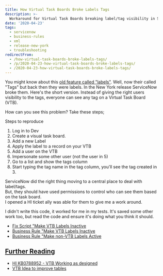 ```yaml
---
title: How Virtual Task Boards Broke Labels Tags
description: >-
  Workaround for Virtual Task Boards breaking label/tag visibility in ServiceNow New York release.
date: '2020-04-23'
tags:
  - servicenow
  - business-rules
  - xml
  - release-new-york
  - troubleshooting
redirectFrom:
  - /how-virtual-task-boards-broke-labels-tags/
  - /p/2020-04-23-how-virtual-task-boards-broke-labels-tags/ 
  - /2020-04-23-how-virtual-task-boards-broke-labels-tags/
---
```


<!--StartFragment-->

You might know about this [old feature called "labels"](https://www.youtube.com/watch?v=dhqkmbMX68I). Well, now their called "Tags" but back then they were labels. In the New York release ServiceNow broke them. Here's the short version. Instead of giving the right users visibility to the tags, everyone can see any tag on a Virtual Task Board (VTB).

How can you see this problem? Take these steps;

Steps to reproduce

1. Log in to Dev
2. Create a visual task board.
3. Add a new Label
4. Apply the label to a record on your VTB
5. Add a user on the VTB
6. Impersonate some other user (not the user in 5)
7. Go to a list and show the tags column
8. Start typing the tag name in the tag column, you'll see the tag created in 3.

ServiceNow did the right thing moving to a central place to deal with label/tags.\
But, they should have used permissions to control who can see them based on the task board.\
I opened a HI ticket ally was able for them to give me a work around.

I didn't write this code, it worked for me in my tests. It's saved some other work too, but read the code and ensure it's doing what you think it should.

* [Fix Script "Make VTB Labels Inactive](https://jace.pro/post/2020-04-23-how-vtb-broke-labels-tags/sys_script_fix_make_vtb_labels_inactive.xml)
* [Business Rule "Make VTB Labels Inactive](https://jace.pro/post/2020-04-23-how-vtb-broke-labels-tags/sys_script_make_vtb_labels_inactive.xml)
* [Business Rule "Make non-VTB Labels Active](https://jace.pro/post/2020-04-23-how-vtb-broke-labels-tags/sys_script_make_non_vtb_labels_active.xml)

## [Further Reading](https://jace.pro/post/2020-04-23-how-vtb-broke-labels-tags/#further-reading)

* [HI KB0788952 - VTB Working as designed](https://hi.service-now.com/kb_view.do?sysparm_article=KB0788952)
* [VTB Idea to improve tables](https://community.servicenow.com/community?id=view_idea&sysparm_idea_id=00d61985db960c501cd8a345ca961948&sysparm_idea_table=x_snc_com_ideation_idea&sysparm_module_id=enhancement_requests)

<!--EndFragment-->